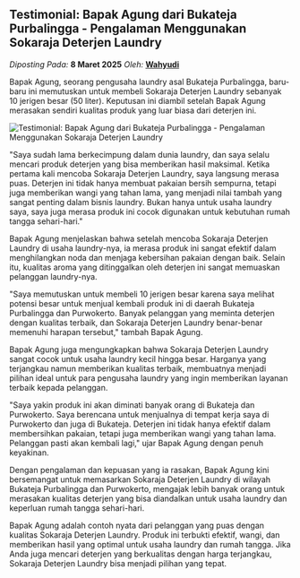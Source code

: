 ## Testimonial: Bapak Agung dari Bukateja Purbalingga - Pengalaman Menggunakan Sokaraja Deterjen Laundry
_Diposting Pada:_ **8 Maret 2025**
_Oleh:_  [**Wahyudi**](https://bandarlaundry.github.io/blog/menu/wahyudi.html)

Bapak Agung, seorang pengusaha laundry asal Bukateja Purbalingga, baru-baru ini memutuskan untuk membeli Sokaraja Deterjen Laundry sebanyak 10 jerigen besar (50 liter). Keputusan ini diambil setelah Bapak Agung merasakan sendiri kualitas produk yang luar biasa dari deterjen ini. 

![Testimonial: Bapak Agung dari Bukateja Purbalingga - Pengalaman Menggunakan Sokaraja Deterjen Laundry](/blog/images/bl-sokaraja-deterjen-laundry.webp)

"Saya sudah lama berkecimpung dalam dunia laundry, dan saya selalu mencari produk deterjen yang bisa memberikan hasil maksimal. Ketika pertama kali mencoba Sokaraja Deterjen Laundry, saya langsung merasa puas. Deterjen ini tidak hanya membuat pakaian bersih sempurna, tetapi juga memberikan wangi yang tahan lama, yang menjadi nilai tambah yang sangat penting dalam bisnis laundry. Bukan hanya untuk usaha laundry saya, saya juga merasa produk ini cocok digunakan untuk kebutuhan rumah tangga sehari-hari."

Bapak Agung menjelaskan bahwa setelah mencoba Sokaraja Deterjen Laundry di usaha laundry-nya, ia merasa produk ini sangat efektif dalam menghilangkan noda dan menjaga kebersihan pakaian dengan baik. Selain itu, kualitas aroma yang ditinggalkan oleh deterjen ini sangat memuaskan pelanggan laundry-nya.

"Saya memutuskan untuk membeli 10 jerigen besar karena saya melihat potensi besar untuk menjual kembali produk ini di daerah Bukateja Purbalingga dan Purwokerto. Banyak pelanggan yang meminta deterjen dengan kualitas terbaik, dan Sokaraja Deterjen Laundry benar-benar memenuhi harapan tersebut," tambah Bapak Agung.

Bapak Agung juga mengungkapkan bahwa Sokaraja Deterjen Laundry sangat cocok untuk usaha laundry kecil hingga besar. Harganya yang terjangkau namun memberikan kualitas terbaik, membuatnya menjadi pilihan ideal untuk para pengusaha laundry yang ingin memberikan layanan terbaik kepada pelanggan.

"Saya yakin produk ini akan diminati banyak orang di Bukateja dan Purwokerto. Saya berencana untuk menjualnya di tempat kerja saya di Purwokerto dan juga di Bukateja. Deterjen ini tidak hanya efektif dalam membersihkan pakaian, tetapi juga memberikan wangi yang tahan lama. Pelanggan pasti akan kembali lagi," ujar Bapak Agung dengan penuh keyakinan.

Dengan pengalaman dan kepuasan yang ia rasakan, Bapak Agung kini bersemangat untuk memasarkan Sokaraja Deterjen Laundry di wilayah Bukateja Purbalingga dan Purwokerto, mengajak lebih banyak orang untuk merasakan kualitas deterjen yang bisa diandalkan untuk usaha laundry dan keperluan rumah tangga sehari-hari.

Bapak Agung adalah contoh nyata dari pelanggan yang puas dengan kualitas Sokaraja Deterjen Laundry. Produk ini terbukti efektif, wangi, dan memberikan hasil yang optimal untuk usaha laundry dan rumah tangga. Jika Anda juga mencari deterjen yang berkualitas dengan harga terjangkau, Sokaraja Deterjen Laundry bisa menjadi pilihan yang tepat.
